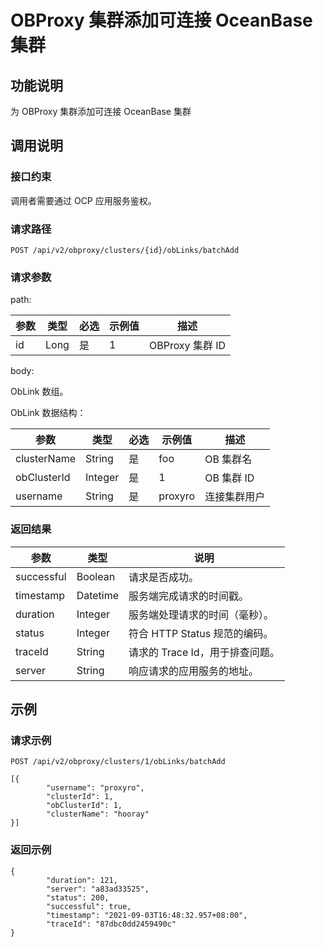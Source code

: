 OBProxy 集群添加可连接 OceanBase 集群 
=================================================



功能说明 
-------------------------

为 OBProxy 集群添加可连接 OceanBase 集群

调用说明 
-------------------------

### 接口约束 

调用者需要通过 OCP 应用服务鉴权。

### 请求路径 

`POST /api/v2/obproxy/clusters/{id}/obLinks/batchAdd`

### 请求参数 

path:


| 参数 |  类型  | 必选 | 示例值 |      描述       |
|----|------|----|-----|---------------|
| id | Long | 是  | 1   | OBProxy 集群 ID |



body:

ObLink 数组。

ObLink 数据结构：


|     参数      |   类型    | 必选 |   示例值   |    描述    |
|-------------|---------|----|---------|----------|
| clusterName | String  | 是  | foo     | OB 集群名   |
| obClusterId | Integer | 是  | 1       | OB 集群 ID |
| username    | String  | 是  | proxyro | 连接集群用户   |



### 返回结果 



|     参数     |    类型    |          说明           |
|------------|----------|-----------------------|
| successful | Boolean  | 请求是否成功。               |
| timestamp  | Datetime | 服务端完成请求的时间戳。          |
| duration   | Integer  | 服务端处理请求的时间（毫秒）。       |
| status     | Integer  | 符合 HTTP Status 规范的编码。 |
| traceId    | String   | 请求的 Trace Id，用于排查问题。  |
| server     | String   | 响应请求的应用服务的地址。         |



示例 
-----------------------

### 请求示例 

`POST /api/v2/obproxy/clusters/1/obLinks/batchAdd`

```unknow
[{
        "username": "proxyro",
        "clusterId": 1,
        "obClusterId": 1,
        "clusterName": "hooray"
}]
```



### 返回示例 

```unknow
{
        "duration": 121,
        "server": "a83ad33525",
        "status": 200,
        "successful": true,
        "timestamp": "2021-09-03T16:48:32.957+08:00",
        "traceId": "87dbc0dd2459490c"
}
```


